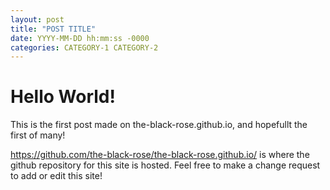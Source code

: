 ```yaml
---
layout: post
title: "POST TITLE"
date: YYYY-MM-DD hh:mm:ss -0000
categories: CATEGORY-1 CATEGORY-2
---
```


# Hello World!

This is the first post made on the-black-rose.github.io, and hopefullt the first of many!

https://github.com/the-black-rose/the-black-rose.github.io/ is where the github repository for this site is hosted.
Feel free to make a change request to add or edit this site!
